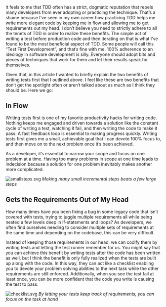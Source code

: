 It feels to me that TDD often has a strict, dogmatic reputation that repels many developers from ever adopting or practicing the technique. That’s a shame because I’ve seen in my own career how practicing TDD helps me write more elegant code by keeping me in flow and allowing me to get requirements out my head. I don’t believe you need to strictly adhere to all the tenets of TDD in order to realize these benefits. The simple act of writing a test before production code and then iterating on that is what I’ve found to be the most beneficial aspect of TDD. Some people will call this “Test First Development”, and that’s fine with me. 100% adherence to an ideology in software development is silly. Everyone should adopt bits and pieces of techniques that work for them and let their results speak for themselves.

Given that, in this article I wanted to briefly explain the two benefits of writing tests first that I outlined above. I feel like these are two benefits that don’t get the spotlight often or aren’t talked about as much as I think they should be. Here we go:

## In Flow
Writing tests first is one of my favorite productivity hacks for writing code. Nothing keeps me engaged and driven towards a solution like the constant cycle of writing a test, watching it fail, and then writing the code to make it pass. A fast feedback loop is essential to making progress quickly. Writing tests first gives me a small, achievable goal that I can devote 100% focus to, and then move on to the next problem once it’s been achieved.

As a developer, it’s essential to narrow your scope and focus on one problem at a time. Having too many problems in scope at one time leads to indecision because a solution for one problem inevitably makes another more complicated.

![smallsteps.svg](/benefits-of-writing-tests-first/smallsteps.svg)
*Making many small incremental steps beats a few large steps*

## Gets the Requirements Out of My Head
How many times have you been fixing a bug in some legacy code that isn’t covered with tests, trying to juggle multiple requirements all while being nested a few levels deep in if-statements and loops? As developers, we often find ourselves needing to consider multiple sets of requirements at the same time and depending on the codebase, this can be very difficult. 	

Instead of keeping those requirements in our head, we can codify them by writing tests and letting the test runner remember for us. You might say that you can achieve this benefit by writing tests after the code has been written as well, but I think the benefit is only fully realized when the tests are built up along with the code. In this way, they can act like a checklist enabling you to devote your problem solving abilities to the next task while the other requirements are still enforced. Additionally, when you see the test fail at least once, you can be more confident that the code you write is causing the test to pass.

![checklist.svg](/benefits-of-writing-tests-first/checklist.svg)
*By letting your tests keep track of requirements, you can focus on the task at hand*

